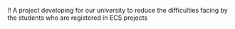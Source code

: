 !! A project developing for our university to reduce the difficulties facing by the students who are registered in ECS projects
